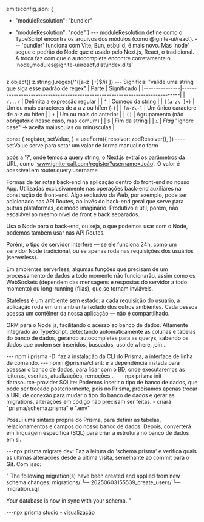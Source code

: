 <!-- autocomplete do '@ignite-ui/react' -->
em tsconfig.json: {
- "moduleResolution": "bundler"
+ "moduleResolution": "node"
}
--- moduleResolution define como o TypeScript encontra os arquivos dos módulos (como @ignite-ui/react). 
--- 'bundler' funciona com Vite, Bun, esbuild, é mais novo. Mas 'node' segue o pedrão do Node que é usado pelo Next.js, React, o tradicional. A troca faz com que o autocomplete encontre corretamente o 'node_modules\@ignite-ui\react\dist\index.d.ts'

<!-- Tag image i = quality e priority -->
<Image src={previewImage} height={400} quality={100} priority alt="" />

<!-- validação com Zod -->
z.object({
  z.string().regex(/^([a-z\-]+)$/i)
})
--- Significa: "valide uma string que siga esse padrão de regex"
| Parte         | Significado                                                                 |
|---------------|-----------------------------------------------------------------------------|
| `/.../`       | Delimita a expressão regular                                                |
| `^`           | Começo da string                                                            |
| `([a-z\-]+)`  | Um ou mais caracteres de a a z ou hífen (`-`)                               |
| `[a-z\-]`     | Um único caractere de a-z ou hífen                                          |
| `+`           | Um ou mais do anterior                                                      |
| `()`          | Agrupamento (não obrigatório nesse caso, mas comum)                         |
| `$`           | Fim da string                                                               |
| `i`           | *Flag* "ignore case" → aceita maiúsculas ou minúsculas                     |



<!-- HookForm -->
 const {
    register,
    setValue,
  } = useForm({
    resolver: zodResolver(),
  })
----setValue serve para setar um valor de forma manual no form

<!-- query.router -->
após a '?', onde temos a query string, o Next.js extraí os parâmetros da URL, como 'www.ignite-call.com/register?username=João'. O valor é acessível em router.query.username

<!-- API ROUTES - overview -->
Formas de ter rotas back-end na aplicação dentro do front-end no nosso App. Utilizadas exclusivamente nas operações back-end auxiliares na construção do front-end.
Algo exclusivo da Web, por exemplo, pode ser adicionado nas API Routes, ao invés do back-end geral que serve para outras plataformas, de modo imaginário.
Produtivo e útil, porém, não escalável ao mesmo nível de front e back separados.

Usa o Node para o back-end, ou seja, o que podemos usar com o Node, podemos também usar nas API Routes.

Porém, o tipo de servidor interfere — se ele funciona 24h, como um servidor Node tradicional, ou se apenas roda nas requisições dos usuários (serverless).

Em ambientes serverless, algumas funções que precisam de um processamento de dados a todo momento não funcionarão, assim como os WebSockets (dependem das mensagens e respostas do servidor a todo momento) ou long-running (filas), que se tornam inviáveis.

Stateless é um ambiente sem estado: a cada requisição do usuário, a aplicação roda em um ambiente isolado dos outros ambientes. Cada pessoa acessa um contêiner da nossa aplicação — não é compartilhado.

<!-- Prisma - introdução -->
ORM para o Node.js, facilitando o acesso ao banco de dados. 
Altamente integrado ao TypeScript, detectando automaticamente as colunas e tabelas do banco de dados, gerando autocompletes para as querys, sabendo os dados que podem ser inseridos, buscados, uso de where, join...

--- npm i prisma -D: faz a instalação da CLI do Prisma, a interface de linha de comando.
--- npm i @prisma/client: é a dependência instada para acessar o banco de dados, para lidar com o BD, onde executaremos as leituras, escritas, atualizações, remoções...
--- npx prisma init --datasource-provider SQLite: Podemos inserir o tipo de banco de dados, que pode ser trocado posteriormente, pois no Prisma, precisamos apenas trocar a URL de conexão para mudar o tipo do banco de dados e gerar as migrations, alterações em código não precisam ser feitas. - criará "prisma/schema.prisma" e ".env" 

<!-- Prisma - schema.prisma -->
Possuí uma sintaxe própria do Prisma, para definir as tabelas, relacionamentos e campos do nosso banco de dados.
Depois, converterá em linguagem específica (SQL) para criar a estrutura no banco de dados em si.

<!-- Prisma - migration -->
---npx prisma migrate dev: Faz a leitura do 'schema.prisma' e verifica quais as ultimas alterações desde a última visita, semelhante ao commit para o Git. Com isso:

" The following migration(s) have been created and applied from new schema changes:
      migrations/
        └─ 20250603155539_create_users/
          └─ migration.sql

Your database is now in sync with your schema.  "

---npx prisma studio - visualização